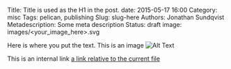 Title: Title is used as the H1 in the post.
date: 2015-05-17 16:00
Category: misc
Tags: pelican, publishing
Slug: slug-here
Authors: Jonathan Sundqvist
Metadescription: Some meta description
Status: draft
image: images/<your_image_here>.svg

Here is where you put the text. This is an image ![Alt Text]({filename}/images/han.jpg)

This is an internal link [a link relative to the current file]({filename}category/article1.rst)
